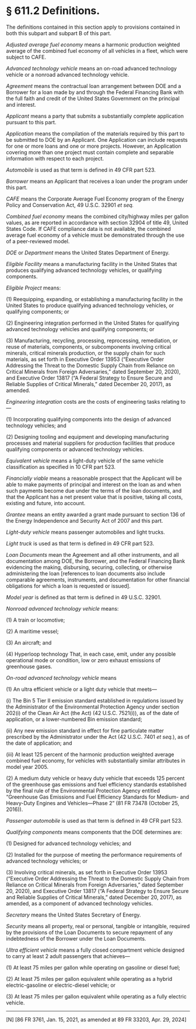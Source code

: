 # § 611.2   Definitions.

The definitions contained in this section apply to provisions contained in both this subpart and subpart B of this part.


*Adjusted average fuel economy* means a harmonic production weighted average of the combined fuel economy of all vehicles in a fleet, which were subject to CAFE.


*Advanced technology vehicle* means an on-road advanced technology vehicle or a nonroad advanced technology vehicle.




*Agreement* means the contractual loan arrangement between DOE and a Borrower for a loan made by and through the Federal Financing Bank with the full faith and credit of the United States Government on the principal and interest.


*Applicant* means a party that submits a substantially complete application pursuant to this part.


*Application* means the compilation of the materials required by this part to be submitted to DOE by an Applicant. One Application can include requests for one or more loans and one or more projects. However, an Application covering more than one project must contain complete and separable information with respect to each project.


*Automobile* is used as that term is defined in 49 CFR part 523.


*Borrower* means an Applicant that receives a loan under the program under this part.


*CAFE* means the Corporate Average Fuel Economy program of the Energy Policy and Conservation Act, 49 U.S.C. 32901 *et seq.*

*Combined fuel economy* means the combined city/highway miles per gallon values, as are reported in accordance with section 32904 of title 49, United States Code. If CAFE compliance data is not available, the combined average fuel economy of a vehicle must be demonstrated through the use of a peer-reviewed model.


*DOE* or *Department* means the United States Department of Energy.


*Eligible Facility* means a manufacturing facility in the United States that produces qualifying advanced technology vehicles, or qualifying components.


*Eligible Project* means:


(1) Reequipping, expanding, or establishing a manufacturing facility in the United States to produce qualifying advanced technology vehicles, or qualifying components; or


(2) Engineering integration performed in the United States for qualifying advanced technology vehicles and qualifying components; or


(3) Manufacturing, recycling, processing, reprocessing, remediation, or reuse of materials, components, or subcomponents involving critical minerals, critical minerals production, or the supply chain for such materials, as set forth in Executive Order 13953 (“Executive Order Addressing the Threat to the Domestic Supply Chain from Reliance on Critical Minerals from Foreign Adversaries,” dated September 20, 2020), and Executive Order 13817 (“A Federal Strategy to Ensure Secure and Reliable Supplies of Critical Minerals,” dated December 20, 2017), as amended.


*Engineering integration* costs are the costs of engineering tasks relating to—


(1) Incorporating qualifying components into the design of advanced technology vehicles; and


(2) Designing tooling and equipment and developing manufacturing processes and material suppliers for production facilities that produce qualifying components or advanced technology vehicles.


*Equivalent vehicle* means a light-duty vehicle of the same vehicle classification as specified in 10 CFR part 523.


*Financially viable* means a reasonable prospect that the Applicant will be able to make payments of principal and interest on the loan as and when such payments become due under the terms of the loan documents, and that the Applicant has a net present value that is positive, taking all costs, existing and future, into account.


*Grantee* means an entity awarded a grant made pursuant to section 136 of the Energy Independence and Security Act of 2007 and this part.


*Light-duty vehicle* means passenger automobiles and light trucks.


*Light truck* is used as that term is defined in 49 CFR part 523.


*Loan Documents* mean the Agreement and all other instruments, and all documentation among DOE, the Borrower, and the Federal Financing Bank evidencing the making, disbursing, securing, collecting, or otherwise administering the loan [references to loan documents also include comparable agreements, instruments, and documentation for other financial obligations for which a loan is requested or issued].


*Model year* is defined as that term is defined in 49 U.S.C. 32901.


*Nonroad advanced technology vehicle* means:


(1) A train or locomotive;


(2) A maritime vessel;


(3) An aircraft; and


(4) Hyperloop technology That, in each case, emit, under any possible operational mode or condition, low or zero exhaust emissions of greenhouse gases.




*On-road advanced technology vehicle* means


(1) An ultra efficient vehicle or a light duty vehicle that meets—


(i) The Bin 5 Tier II emission standard established in regulations issued by the Administrator of the Environmental Protection Agency under section 202(i) of the Clean Air Act (the Act) (42 U.S.C. 7521(i)), as of the date of application, or a lower-numbered Bin emission standard;


(ii) Any new emission standard in effect for fine particulate matter prescribed by the Administrator under the Act (42 U.S.C. 7401 *et seq.*), as of the date of application; and


(iii) At least 125 percent of the harmonic production weighted average combined fuel economy, for vehicles with substantially similar attributes in model year 2005.


(2) A medium duty vehicle or heavy duty vehicle that exceeds 125 percent of the greenhouse gas emissions and fuel efficiency standards established by the final rule of the Environmental Protection Agency entitled “Greenhouse Gas Emissions and Fuel Efficiency Standards for Medium- and Heavy-Duty Engines and Vehicles—Phase 2” (81 FR 73478 (October 25, 2016)).




*Passenger automobile* is used as that term is defined in 49 CFR part 523.


*Qualifying components* means components that the DOE determines are:


(1) Designed for advanced technology vehicles; and


(2) Installed for the purpose of meeting the performance requirements of advanced technology vehicles; or


(3) Involving critical minerals, as set forth in Executive Order 13953 (“Executive Order Addressing the Threat to the Domestic Supply Chain from Reliance on Critical Minerals from Foreign Adversaries,” dated September 20, 2020), and Executive Order 13817 (“A Federal Strategy to Ensure Secure and Reliable Supplies of Critical Minerals,” dated December 20, 2017), as amended, as a component of advanced technology vehicles.


*Secretary* means the United States Secretary of Energy.


*Security* means all property, real or personal, tangible or intangible, required by the provisions of the Loan Documents to secure repayment of any indebtedness of the Borrower under the Loan Documents.


*Ultra efficient vehicle* means a fully closed compartment vehicle designed to carry at least 2 adult passengers that achieves—


(1) At least 75 miles per gallon while operating on gasoline or diesel fuel;


(2) At least 75 miles per gallon equivalent while operating as a hybrid electric-gasoline or electric-diesel vehicle; or


(3) At least 75 miles per gallon equivalent while operating as a fully electric vehicle.







---

[N] [86 FR 3761, Jan. 15, 2021, as amended at 89 FR 33203, Apr. 29, 2024]








